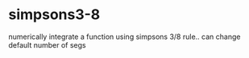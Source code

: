 # simpsons3-8
numerically integrate a function using simpsons 3/8 rule.. can change default number of segs
